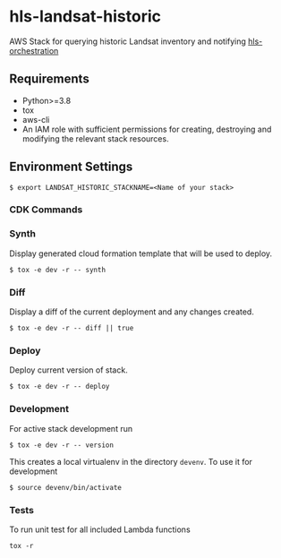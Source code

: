# hls-landsat-historic

AWS Stack for querying historic Landsat inventory and notifying [hls-orchestration](https://github.com/nasa-impact/hls-orchestration)

## Requirements
- Python>=3.8
- tox
- aws-cli
- An IAM role with sufficient permissions for creating, destroying and modifying the relevant stack resources.

## Environment Settings
```
$ export LANDSAT_HISTORIC_STACKNAME=<Name of your stack>
```

### CDK Commands
### Synth
Display generated cloud formation template that will be used to deploy.
```
$ tox -e dev -r -- synth
```

### Diff
Display a diff of the current deployment and any changes created.
```
$ tox -e dev -r -- diff || true
```

### Deploy
Deploy current version of stack.
```
$ tox -e dev -r -- deploy
```

### Development
For active stack development run
```
$ tox -e dev -r -- version
```
This creates a local virtualenv in the directory `devenv`.  To use it for development
```
$ source devenv/bin/activate
```

### Tests
To run unit test for all included Lambda functions
```
tox -r
```
